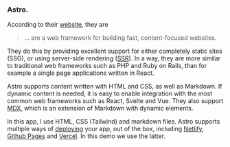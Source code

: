 
### Astro.

According to their [website](https://astro.build/), they are
> ... are a web framework for building fast, content-focused websites.

They do this by providing excellent support for either completely static sites (SSG), or using server-side rendering ([SSR](https://astro.build/blog/experimental-server-side-rendering/)). In a way, they are more similar to traditional web frameworks such as PHP and Ruby on Rails, than for example a single page applications written in React.

Astro supports content written with HTML and CSS, as well as Markdown. If dynamic content is needed, it is easy to enable integration with the most common web frameworks such as React, Svelte and Vue. They also support [MDX](https://mdxjs.com/), which is an extension of Markdown with dynamic elements.

In this app, I use HTML, CSS (Tailwind) and markdown files. Astro supports multiple ways of [deploying](https://docs.astro.build/en/guides/deploy/) your app, out of the box, including [Netlify](https://www.netlify.com/), [Github Pages](https://pages.github.com/) and [Vercel](https://vercel.com/). In this demo we use the latter.

